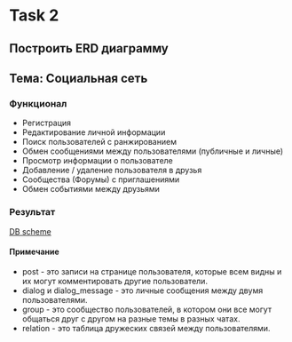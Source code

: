 # Task 2
## Построить ERD диаграмму
## Тема: Социальная сеть
### Функционал
+ Регистрация
+ Редактирование личной информации
+ Поиск пользователей с ранжированием
+ Обмен сообщениями между пользователями (публичные и личные)
+ Просмотр информации о пользователе
+ Добавление / удаление пользователя в друзья
+ Сообщества (Форумы) с приглашениями
+ Обмен событиями между друзьями

### Результат
[DB scheme](../task2/db.png)
#### Примечание
+ post - это записи на странице пользователя, которые всем видны и их могут комментировать другие пользователи.
+ dialog и dialog_message - это личные сообщения между двумя пользователями.
+ group - это сообщество пользователей, в котором они все могут общаться друг с другом на разные темы в разных чатах.
+ relation - это таблица дружеских связей между пользователями.
